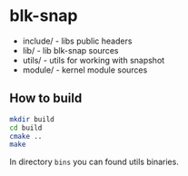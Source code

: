 # blk-snap

* include/ - libs public headers
* lib/ - lib blk-snap sources
* utils/ - utils for working with snapshot
* module/ - kernel module sources


## How to build
``` bash
mkdir build
cd build
cmake ..
make
```
In directory `bins` you can found utils binaries.